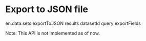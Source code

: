 # Export to JSON file

en.data.sets.exportToJSON results datasetId query exportFields

Note: This API is not implemented as of now.